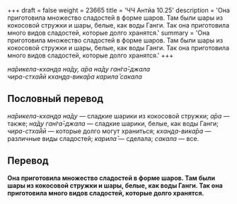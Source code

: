 +++
draft = false
weight = 23665
title = 'ЧЧ Антйа 10.25'
description = 'Она приготовила множество сладостей в форме шаров. Там были шары из кокосовой стружки и шары, белые, как воды Ганги. Так она приготовила много видов сладостей, которые долго хранятся.'
summary = 'Она приготовила множество сладостей в форме шаров. Там были шары из кокосовой стружки и шары, белые, как воды Ганги. Так она приготовила много видов сладостей, которые долго хранятся.'
+++

_на̄рикела-кхан̣д̣а на̄д̣у, а̄ра на̄д̣у ган̇га̄-джала  
чира-стха̄йӣ кхан̣д̣а-вика̄ра карила̄ сакала_

## Пословный перевод

_на̄рикела_\-_кхан̣д̣а_ _на̄д̣у_ — сладкие шарики из кокосовой стружки; _а̄ра_ — также; _на̄д̣у_ _ган̇га̄_\-_джала_ — сладкие шарики, белые, как воды Ганги; _чира_\-_стха̄йӣ_ — которые долго могут храниться; _кхан̣д̣а_\-_вика̄ра_ — различные виды сладостей; _карила̄_ — сделала; _сакала_ — все.

## Перевод

**Она приготовила множество сладостей в форме шаров. Там были шары из кокосовой стружки и шары, белые, как воды Ганги. Так она приготовила много видов сладостей, которые долго хранятся.**
